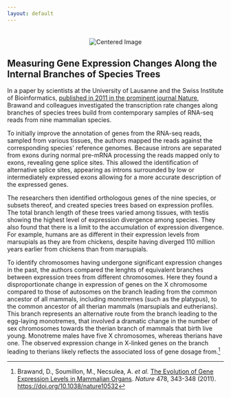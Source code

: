 ```yaml
---
layout: default
---
```


<div id="header" style="text-align: center;">
  <img src="{{ site.baseurl }}/docs/images/header.development.png" alt="Centered Image" style="margin-top: 20px;">
</div>

## Measuring Gene Expression Changes Along the Internal Branches of Species Trees

In a paper by scientists at the University of Lausanne and the Swiss Institute of Bioinformatics, [published in 2011 in the prominent journal Nature](https://doi.org/10.1038/nature10532), Brawand and colleagues investigated the transcription rate changes along branches of species trees build from contemporary samples of RNA-seq reads from nine mammalian species.

To initially improve the annotation of genes from the RNA-seq reads, sampled from various tissues, the authors mapped the reads against the corresponding species' reference genomes. Because introns are separated from exons during normal pre-mRNA processing the reads mapped only to exons, revealing gene splice sites. This allowed the identification of alternative splice sites, appearing as introns surrounded by low or intermediately expressed exons allowing for a more accurate description of the expressed genes.

The researchers then identified orthologous genes of the nine species, or subsets thereof, and created species trees based on expression profiles. The total branch length of these trees varied among tissues, with testis showing the highest level of expression divergence among species. They also found that there is a limit to the accumulation of expression divergence. For example, humans are as different in their expression levels from marsupials as they are from chickens, despite having diverged 110 million years earlier from chickens than from marsupials.

To identify chromosomes having undergone significant expression changes in the past, the authors compared the lenghts of equivalent branches between expression trees from different chromosomes. Here they found a disproportionate change in expression of genes on the X chromosome compared to those of autosomes on the branch leading from the common ancestor of all mammals, including monotremes (such as the platypus), to the common ancestor of all therian mammals (marsupials and eutherians). This branch represents an alternative route from the branch leading to the egg-laying monotremes, that involved a dramatic change in the number of sex chromosomes towards the therian branch of mammals that birth live young. Monotreme males have five X chromosomes, whereas therians have one. The observed expression change in X-linked genes on the branch leading to therians likely reflects the associated loss of gene dosage from.[^1]

[^1]: Brawand, D., Soumillon, M., Necsulea, A. *et al.* [The Evolution of Gene Expression Levels in Mammalian Organs](https://doi.org/10.1038/nature10532). *Nature* 478, 343-348 (2011). https://doi.org/10.1038/nature10532









